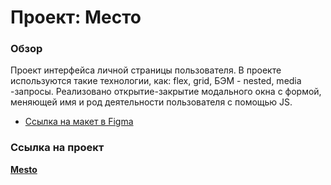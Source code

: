 # Проект: Место

### Обзор

Проект интерфейса личной страницы пользователя. В проекте используются такие технологии, как: flex, grid, БЭМ - nested, media -запросы. Реализовано открытие-закрытие модального окна с формой, меняющей имя и род деятельности пользователя с помощью JS.


* [Ссылка на макет в Figma](https://www.figma.com/file/2cn9N9jSkmxD84oJik7xL7/JavaScript.-Sprint-4?node-id=0%3A1)

### Ссылка на проект

[__Mesto__](https://tamerlanch.github.io/mesto/)
